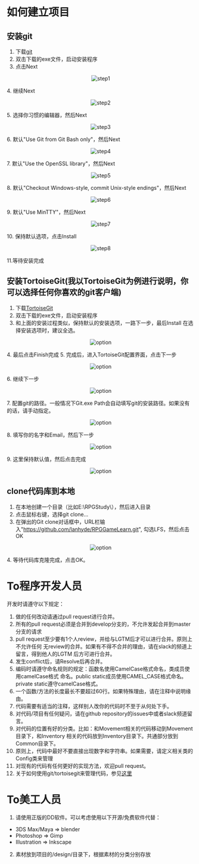 # 如何建立项目
## 安装git
1. 下载[git](https://git-scm.com/download/win)
2. 双击下载的exe文件，启动安装程序
3. 点击Next
<p align="center">
	<img src="./img/01_git_installation_01.png" alt="step1"/>
</p>
4. 继续Next
<p align="center">
	<img src="./img/01_git_installation_02.png" alt="step2"/>
</p>
5. 选择你习惯的编辑器，然后Next
<p align="center">
	<img src="./img/01_git_installation_03.png" alt="step3"/>
</p>
6. 默认"Use Git from Git Bash only"，然后Next
<p align="center">
	<img src="./img/01_git_installation_04.png" alt="step4"/>
</p>
7. 默认"Use the OpenSSL library"，然后Next
<p align="center">
	<img src="./img/01_git_installation_05.png" alt="step5"/>
</p>
8. 默认"Checkout Windows-style, commit Unix-style endings"，然后Next
<p align="center">
	<img src="./img/01_git_installation_06.png" alt="step6"/>
</p>
9. 默认"Use MinTTY"，然后Next
<p align="center">
	<img src="./img/01_git_installation_07.png" alt="step7"/>
</p>
10. 保持默认选项，点击Install
<p align="center">
	<img src="./img/01_git_installation_08.png" alt="step8"/>
</p>
11.等待安装完成

## 安装TortoiseGit(我以TortoiseGit为例进行说明，你可以选择任何你喜欢的git客户端)
1. 下载[TortoiseGit](https://tortoisegit.org/download/)
2. 双击下载的exe文件，启动安装程序
3. 和上面的安装过程类似，保持默认的安装选项，一路下一步，最后Install
   在选择安装选项时，建议全选。
<p align="center">
	<img src="./img/02_tortoisegit_installation.png" alt="option"/>
</p>
4. 最后点击Finish完成
5. 完成后，进入TortoiseGit配置界面，点击下一步
<p align="center">
	<img src="./img/02_tortoisegit_config_01.png" alt="option"/>
</p>
6. 继续下一步
<p align="center">
	<img src="./img/02_tortoisegit_config_02.png" alt="option"/>
</p>
7. 配置git的路径。一般情况下Git.exe Path会自动填写git的安装路径。如果没有的话，请手动指定。
<p align="center">
	<img src="./img/02_tortoisegit_config_03.png" alt="option"/>
</p>
8. 填写你的名字和Email，然后下一步
<p align="center">
	<img src="./img/02_tortoisegit_config_04.png" alt="option"/>
</p>
9. 这里保持默认值，然后点击完成
<p align="center">
	<img src="./img/02_tortoisegit_config_05.png" alt="option"/>
</p>

## clone代码库到本地
1. 在本地创建一个目录（比如E:\RPGStudy\），然后进入目录
2. 点击鼠标右键，选择git clone...
3. 在弹出的Git clone对话框中，URL栏输入"https://github.com/lanhyde/RPGGameLearn.git",
   勾选LFS，然后点击OK
<p align="center">
	<img src="./img/03_clone_repository.png" alt="option"/>
</p>
4. 等待代码库克隆完成，点击OK。

# To程序开发人员
开发时请遵守以下规定：
1. 做的任何改动请通过pull request进行合并。
2. 所有的pull request必须是合并到develop分支的，不允许发起合并到master分支的请求
3. pull request至少要有1个人review，并给与LGTM后才可以进行合并。原则上不允许任何
   无review的合并。如果有不得不合并的理由，请在slack的频道上留言，得到他人的LGTM
   后方可进行合并。
4. 发生conflict后，请Resolve后再合并。
5. 编码时请遵守命名规则的规定：函数名使用CamelCase格式命名，类成员使用camelCase格式
   命名。public static成员使用CAMEL_CASE格式命名。private static遵守camelCase格式。
6. 一个函数/方法的长度最长不要超过60行。如果特殊理由，请在注释中说明缘由。
7. 代码需要有适当的注释，这样别人改你的代码时不至于从何处下手。
8. 对代码/项目有任何疑问，请在github repository的issues中或者slack频道留言。
9. 对代码的位置有好的分类。比如：和Movement相关的代码移动到Movement目录下，和Inventory
   相关的代码放到Inventory目录下。共通部分放到Common目录下。
10. 原则上，代码中最好不要直接出现数字和字符串。如果需要，请定义相关类的Config类来管理
11. 对现有的代码有任何更好的实现方法，欢迎pull request。
12. 关于如何使用git/tortoisegit来管理代码，参见[这里](./version_control.md)

# To美工人员
1. 请使用正版的DD软件。可以考虑使用以下开源/免费软件代替：
* 3DS Max/Maya => blender
* Photoshop => Gimp
* Illustration => Inkscape
2. 素材放到项目的/design/目录下，根据素材的分类分别存放

